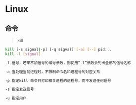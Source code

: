 # Linux

## 命令

> kill

```bash
kill [-s signal|-p] [-q sigval] [-a] [--] pid...
kill -l [signal]
```

```bash
-l 信号，若果不加信号的编号参数，则使用“-l”参数会列出全部的信号名称

-a 当处理当前进程时，不限制命令名和进程号的对应关系

-p 指定kill 命令只打印相关进程的进程号，而不发送任何信号

-s 指定发送信号

-u 指定用户
```

